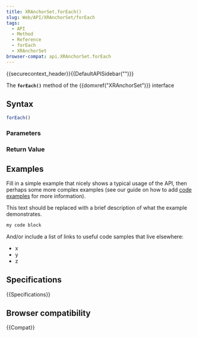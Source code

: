 ```yaml
---
title: XRAnchorSet.forEach()
slug: Web/API/XRAnchorSet/forEach
tags:
  - API
  - Method
  - Reference
  - forEach
  - XRAnchorSet
browser-compat: api.XRAnchorSet.forEach
---
```

{{securecontext_header}}{{DefaultAPISidebar("")}}

The **`forEach()`** method of the {{domxref("XRAnchorSet")}} interface 

## Syntax

```js
forEach()
```

### Parameters



### Return Value



## Examples

Fill in a simple example that nicely shows a typical usage of the API, then perhaps some more complex examples (see our guide on how to add [code examples](/en-US/docs/MDN/Contribute/Structures/Code_examples) for more information).

This text should be replaced with a brief description of what the example demonstrates.

```js
my code block
```

And/or include a list of links to useful code samples that live elsewhere:

*   x
*   y
*   z

## Specifications

{{Specifications}}

## Browser compatibility

{{Compat}}

